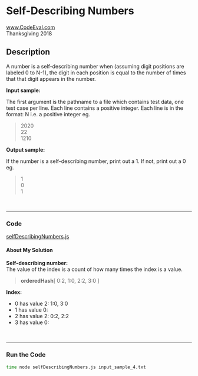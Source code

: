 # Self-Describing Numbers<br />
www.CodeEval.com<br />
Thanksgiving 2018

## Description

A number is a self-describing number when (assuming digit positions are labeled 0 to N-1), the digit in each position is equal to the number of times that that digit appears in the number.

**Input sample:**

The first argument is the pathname to a file which contains test data, one test case per line. Each line contains a positive integer. Each line is in the format: N i.e. a positive integer eg.

> 2020<br />22<br />1210<br >

**Output sample:**

If the number is a self-describing number, print out a 1. If not, print out a 0 eg.

> 1<br/>0<br/>1

<br />

---
### Code

[selfDescribingNumbers.js](https://github.com/wrightben/codeeval/blob/master/code/selfDescribingNumbers.js)

#### About My Solution
**Self-describing number:**<br />
The value of the index is a count of how many times the index is a value.

> **orderedHash**[ 0:2, 1:0, 2:2, 3:0 ]

**Index:**
* 0 has value 2: 1:0, 3:0<br />
* 1 has value 0:
* 2 has value 2: 0:2, 2:2<br />
* 3 has value 0:

<br />

---
### Run the Code
```sh
time node selfDescribingNumbers.js input_sample_4.txt
```